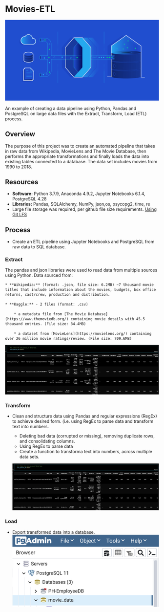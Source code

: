 # Movies-ETL
![image](Resources/ETL_process.png)

An example of creating a data pipeline using Python, Pandas and PostgreSQL on large data files with the  Extract, Transform, Load (ETL) process.


## Overview
The purpose of this project was to create an automated pipeline that takes in raw data from Wikipedia, MovieLens and The Movie Database, then performs the appropriate transformations and finally loads the data into existing tables connected to a database. 
The data set includes movies from 1990 to 2018.

## Resources
* **Software:** Python 3.7.9, Anaconda 4.9.2, Jupyter Notebooks 6.1.4, PostgreSQL 4.28
* **Libraries:** Pandas, SQLAlchemy, NumPy, json,os, psycopg2, time, re
* Large file storage was required, per github file size requirements. [Using Git LFS](https://git-lfs.github.com/)

## Process

* Create an ETL pipeline using Jupyter Notebooks and PostgreSQL from raw data to SQL database.

### Extract
The pandas and json libraries were used to read data from multiple sources using Python. 
Data sourced from:

	* **Wikipedia:** (format: .json, file size: 6.2MB) ~7 thousand movie titles that include information about the movies, budgets, box office returns, cast/crew, production and distribution.

	* **Kaggle:** - 2 files (format: .csv)
    
		* a metadata file from [The Movie Database](https://www.themoviedb.org/) containing movie details with 45.5 thousand entries. (File size: 34.4MB)

		* a dataset from [MovieLens](https://movielens.org/) containing over 26 million movie ratings/review. (File size: 709.6MB)

![image](Resources/extract_data.png)

### Transform
* Clean and structure data using Pandas and regular expressions (RegEx) to achieve desired form. (i.e. using RegEx to parse data and transform text into numbers.

	* Deleting bad data (corrupted or missing), removing duplicate rows, and consolidating columns.
	* Using RegEx to parse data
    * Create a function to transforma text into numbers, across multiple data sets.

    ![image](Resources/extract_data.png)

### Load

* Export transformed data into a database.
![image](Resources/data_wharehouse.png)
